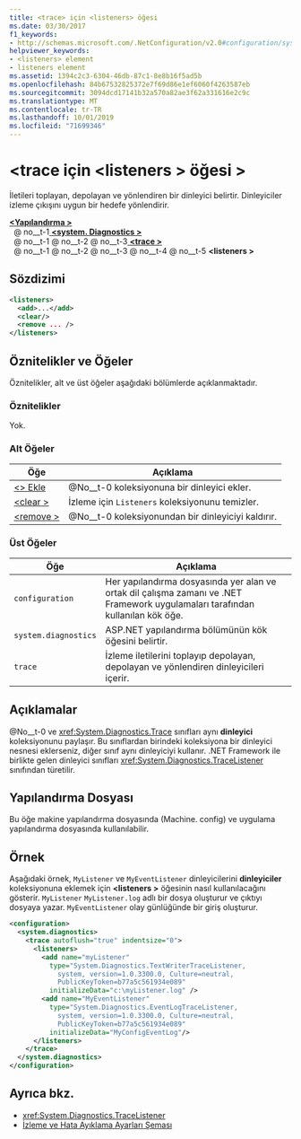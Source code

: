 ```yaml
---
title: <trace> için <listeners> öğesi
ms.date: 03/30/2017
f1_keywords:
- http://schemas.microsoft.com/.NetConfiguration/v2.0#configuration/system.diagnostics/trace/listeners
helpviewer_keywords:
- <listeners> element
- listeners element
ms.assetid: 1394c2c3-6304-46db-87c1-8e8b16f5ad5b
ms.openlocfilehash: 84b67532825372e7f69d86e1ef6060f4263587eb
ms.sourcegitcommit: 3094dcd17141b32a570a82ae3f62a331616e2c9c
ms.translationtype: MT
ms.contentlocale: tr-TR
ms.lasthandoff: 10/01/2019
ms.locfileid: "71699346"
---
```

# <a name="listeners-element-for-trace"></a>\<trace için \<listeners > öğesi >
İletileri toplayan, depolayan ve yönlendiren bir dinleyici belirtir. Dinleyiciler izleme çıkışını uygun bir hedefe yönlendirir.  
  
[ **\<Yapılandırma >** ](../configuration-element.md)  
&nbsp; @ no__t-1[ **\<system. Diagnostics >** ](system-diagnostics-element.md)  
&nbsp; @ no__t-1 @ no__t-2 @ no__t-3[ **\<trace >** ](trace-element.md)  
&nbsp; @ no__t-1 @ no__t-2 @ no__t-3 @ no__t-4 @ no__t-5 **\<listeners >**  
  
## <a name="syntax"></a>Sözdizimi  
  
```xml  
<listeners>   
  <add>...</add>  
  <clear/>  
  <remove ... />  
</listeners>  
```  
  
## <a name="attributes-and-elements"></a>Öznitelikler ve Öğeler  
 Öznitelikler, alt ve üst öğeler aşağıdaki bölümlerde açıklanmaktadır.  
  
### <a name="attributes"></a>Öznitelikler  
 Yok.  
  
### <a name="child-elements"></a>Alt Öğeler  
  
|Öğe|Açıklama|  
|-------------|-----------------|  
|[\<> Ekle](add-element-for-listeners-for-trace.md)|@No__t-0 koleksiyonuna bir dinleyici ekler.|  
|[\<clear >](clear-element-for-listeners-for-trace.md)|İzleme için `Listeners` koleksiyonunu temizler.|  
|[\<remove >](remove-element-for-listeners-for-trace.md)|@No__t-0 koleksiyonundan bir dinleyiciyi kaldırır.|  
  
### <a name="parent-elements"></a>Üst Öğeler  
  
|Öğe|Açıklama|  
|-------------|-----------------|  
|`configuration`|Her yapılandırma dosyasında yer alan ve ortak dil çalışma zamanı ve .NET Framework uygulamaları tarafından kullanılan kök öğe.|  
|`system.diagnostics`|ASP.NET yapılandırma bölümünün kök öğesini belirtir.|  
|`trace`|İzleme iletilerini toplayıp depolayan, depolayan ve yönlendiren dinleyicileri içerir.|  
  
## <a name="remarks"></a>Açıklamalar  
 @No__t-0 ve <xref:System.Diagnostics.Trace> sınıfları aynı **dinleyici** koleksiyonunu paylaşır. Bu sınıflardan birindeki koleksiyona bir dinleyici nesnesi eklerseniz, diğer sınıf aynı dinleyiciyi kullanır. .NET Framework ile birlikte gelen dinleyici sınıfları <xref:System.Diagnostics.TraceListener> sınıfından türetilir.  
  
## <a name="configuration-file"></a>Yapılandırma Dosyası  
 Bu öğe makine yapılandırma dosyasında (Machine. config) ve uygulama yapılandırma dosyasında kullanılabilir.  
  
## <a name="example"></a>Örnek  
 Aşağıdaki örnek, `MyListener` ve `MyEventListener` dinleyicilerini **dinleyiciler** koleksiyonuna eklemek için **\<listeners >** öğesinin nasıl kullanılacağını gösterir. `MyListener` `MyListener.log` adlı bir dosya oluşturur ve çıktıyı dosyaya yazar. `MyEventListener` olay günlüğünde bir giriş oluşturur.  
  
```xml  
<configuration>  
  <system.diagnostics>  
    <trace autoflush="true" indentsize="0">  
      <listeners>  
        <add name="myListener"   
          type="System.Diagnostics.TextWriterTraceListener,   
            system, version=1.0.3300.0, Culture=neutral,   
            PublicKeyToken=b77a5c561934e089"   
          initializeData="c:\myListener.log" />  
        <add name="MyEventListener"  
          type="System.Diagnostics.EventLogTraceListener,   
            system, version=1.0.3300.0, Culture=neutral,   
            PublicKeyToken=b77a5c561934e089"  
          initializeData="MyConfigEventLog"/>  
      </listeners>  
    </trace>  
  </system.diagnostics>  
</configuration>  
```  
  
## <a name="see-also"></a>Ayrıca bkz.

- <xref:System.Diagnostics.TraceListener>
- [İzleme ve Hata Ayıklama Ayarları Şeması](index.md)
